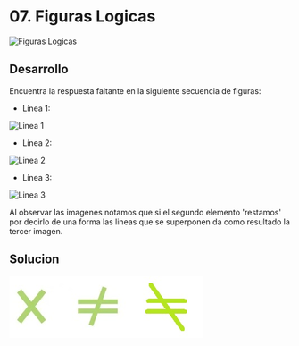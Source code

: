 # 07. Figuras Logicas
![Figuras Logicas](https://static.platzi.com/media/user_upload/figura-7ad4001c-0d8b-4f3d-9759-dd8a3b95a46b.jpg)

## Desarrollo
Encuentra la respuesta faltante en la siguiente secuencia de figuras:

* Línea 1:

![Linea 1](https://static.platzi.com/media/user_upload/Figuraslogicas_1-6a29a0c4-e6d9-428c-8d6d-7439fd48807f.jpg)

* Línea 2:

![Linea 2](https://static.platzi.com/media/user_upload/Figuraslogicas_2-fbadddbe-d3be-4da1-936d-df3a06d7e085.jpg)

* Línea 3:

![Linea 3](https://static.platzi.com/media/user_upload/Figuraslogicas_3-57b77c56-0952-4d26-a78a-59106d7e68fd.jpg)

Al observar las imagenes notamos que si el segundo elemento 'restamos' por decirlo de una forma las lineas que se superponen da como resultado la tercer imagen.

## Solucion
![Resultado](imagenes/linea3.jpg)
